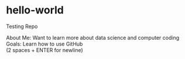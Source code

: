 hello-world
===========

Testing Repo

About Me: Want to learn more about data science and computer coding  
Goals: Learn how to use GitHub  
(2 spaces + ENTER for newline)
